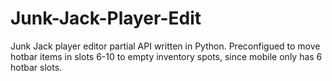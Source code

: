 # Junk-Jack-Player-Edit
Junk Jack player editor partial API written in Python.
Preconfigued to move hotbar items in slots 6-10 to empty inventory spots, since mobile only has 6 hotbar slots.
